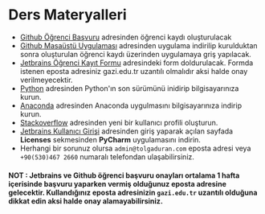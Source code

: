# Ders Materyalleri

- [Github Öğrenci Başvuru](https://education.github.com/pack) adresinden öğrenci kaydı oluşturulacak
- [Github Masaüstü Uygulaması](https://desktop.github.com/) adresinden uygulama indirilip kurulduktan sonra oluşturulan öğrenci kaydı üzerinden uygulamaya griş yapılacak.
- [Jetbrains Öğrenci Kayıt Formu](https://www.jetbrains.com/shop/eform/students) adresindeki form doldurulacak. Formda istenen eposta adresiniz gazi.edu.tr uzantılı olmalıdır aksi halde onay verilmeyecektir.
- [Python](https://www.python.org/downloads/) adresinden Python'ın son sürümünü inidirip bilgisayarınıza kurun.
- [Anaconda](https://www.anaconda.com/products/individual) adresinden Anaconda uygulmasını bilgisayarınıza indirip kurun.
- [Stackoverflow](https://stackoverflow.com/) adresinden yeni bir kullanıcı profili oluşturun.
- [Jetbrains Kullanıcı Girişi](https://account.jetbrains.com/login) adresinden giriş yaparak açılan sayfada **Licenses** sekmesinden **PyCharm** uygulamasını indirin.
- Herhangi bir sorunuz olursa `admin@tolgaduran.com` eposta adresi veya `+90(530)467 2660` numaralı telefondan ulaşabilirsiniz.

#### NOT : Jetbrains ve Github öğrenci başvuru onayları ortalama 1 hafta içerisinde başvuru yaparken vermiş olduğunuz eposta adresine gelecektir. Kullandığınız eposta adresinizin `gazi.edu.tr` uzantılı olduğuna dikkat edin aksi halde onay alamayabilirsiniz.